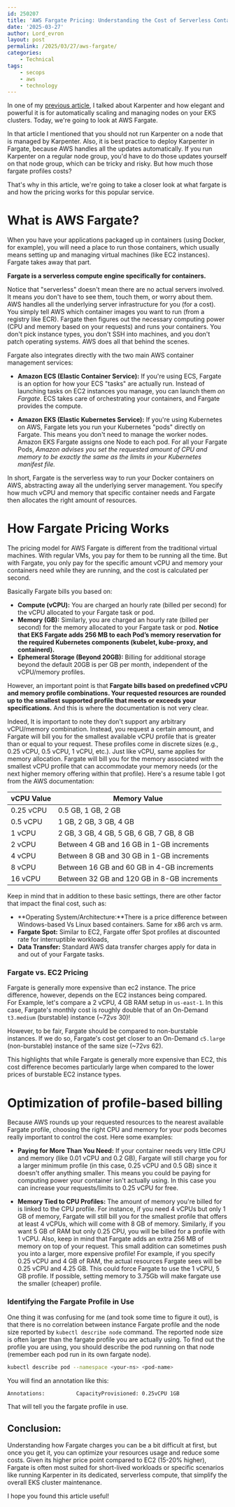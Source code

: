 ```yaml
---
id: 250207
title: 'AWS Fargate Pricing: Understanding the Cost of Serverless Containers'
date: '2025-03-27'
author: Lord_evron
layout: post
permalink: /2025/03/27/aws-fargate/
categories:
    - Technical
tags:
    - secops
    - aws
    - technology
---
```


In one of my [previous article](/2025/02/26/karpenter-on-aws/), I talked about Karpenter and how elegant and powerful it is for automatically scaling and managing nodes on your EKS clusters. Today, we're going to look at AWS Fargate.

In that article I mentioned that you should not run Karpenter on a node that is managed by Karpenter. Also, it is best practice to deploy Karpenter in Fargate, because AWS handles all the updates automatically. If you run Karpenter on a regular node group, you'd have to do those updates yourself on that node group, which can be tricky and risky. But how much those fargate profiles costs? 

That's why in this article, we're going to take a closer look at what fargate is and how the pricing works for this popular service.

# What is AWS Fargate?

When you have your applications packaged up in containers (using Docker, for example), you will need a place to run those containers, which usually means setting up and managing virtual machines (like EC2 instances). Fargate takes away that part.

**Fargate is a serverless compute engine specifically for containers.**

Notice that "serverless" doesn't mean there are no actual servers involved. It means *you* don't have to see them, touch them, or worry about them. AWS handles all the underlying server infrastructure for you (for a  cost).
You simply tell AWS which container images you want to run (from a registry like ECR). Fargate then figures out the necessary computing power (CPU and memory based on your requests) and runs your containers. You don't pick instance types, you don't SSH into machines, and you don't patch operating systems. AWS does all that behind the scenes.


Fargate also integrates directly with the two main AWS container management services:
  - **Amazon ECS (Elastic Container Service):** If you're using ECS, Fargate is an option for how your ECS "tasks" are actually run. Instead of launching tasks on EC2 instances you manage, you can launch them *on Fargate*. ECS takes care of orchestrating your containers, and Fargate provides the compute.


  - **Amazon EKS (Elastic Kubernetes Service):** If you're using Kubernetes on AWS, Fargate lets you run your Kubernetes "pods" directly on Fargate. This means you don't need to manage the worker nodes. Amazon EKS Fargate assigns one Node to each pod. For all your Fargate Pods, *Amazon advises you set the requested amount of CPU and memory to be exactly the same as the limits in your Kubernetes manifest file.*


In short, Fargate is the serverless way to run your Docker containers on AWS, abstracting away all the underlying server management. You specify how much vCPU and memory that specific container needs and Fargate then allocates the right amount of resources.


# How Fargate Pricing Works

The pricing model for AWS Fargate is different from the traditional virtual machines. With regular VMs, you pay for them to be running all the time. But with Fargate, you only pay for the specific amount vCPU and memory your containers need while they are running, and the cost is calculated per second. 

Basically Fargate bills you based on:

* **Compute (vCPU):** You are charged an hourly rate (billed per second) for the vCPU allocated to your Fargate task or pod.
* **Memory (GB):** Similarly, you are charged an hourly rate (billed per second) for the memory allocated to your Fargate task or pod. **Notice that EKS Fargate adds 256 MB to each Pod’s memory reservation for the required Kubernetes components (kubelet, kube-proxy, and containerd).**
* **Ephemeral Storage (Beyond 20GB):** Billing for additional storage beyond the default 20GB is per GB per month, independent of the vCPU/memory profiles.

 However, an important point is that **Fargate bills based on predefined vCPU and memory profile combinations. Your requested resources are rounded up to the smallest supported profile that meets or exceeds your specifications.** And this is where the documentation is not very clear.


 Indeed, It is important to note they don't support any arbitrary vCPU/memory combination. Instead, you request a certain amount, and Fargate will bill you for the smallest available vCPU profile that is greater than or equal to your request.  These profiles come in discrete sizes (e.g., 0.25 vCPU, 0.5 vCPU, 1 vCPU, etc.). Just like vCPU, same applies for memory allocation.  Fargate will bill you for the memory associated with the smallest vCPU profile that can accommodate your memory needs (or the next higher memory offering within that profile). Here's a resume table I got from the AWS documentation:

| vCPU Value | Memory Value                      |
|------------|-----------------------------------|
| 0.25 vCPU  | 0.5 GB, 1 GB, 2 GB                |
| 0.5 vCPU   | 1 GB, 2 GB, 3 GB, 4 GB            |
| 1 vCPU     | 2 GB, 3 GB, 4 GB, 5 GB, 6 GB, 7 GB, 8 GB |
| 2 vCPU     | Between 4 GB and 16 GB in 1-GB increments |
| 4 vCPU     | Between 8 GB and 30 GB in 1-GB increments |
| 8 vCPU     | Between 16 GB and 60 GB in 4-GB increments |
| 16 vCPU    | Between 32 GB and 120 GB in 8-GB increments |
	
Keep in mind that in addition to these basic settings, there are other factor that impact the final cost, such as:

* **Operating System/Architecture:**There is a price difference between Windows-based Vs Linux based containers. Same for x86 arch vs arm.
* **Fargate Spot:** Similar to EC2, Fargate offer Spot profiles at discounted rate for interruptible workloads,
* **Data Transfer:** Standard AWS data transfer charges apply for data in and out of your Fargate tasks.

### Fargate vs. EC2 Pricing

Fargate is generally more expensive than ec2 instance. The price difference, however, depends on the EC2 instances being compared.<br>
For Example, let's compare a 2 vCPU, 4 GB RAM setup in `us-east-1`.  In this case, Fargate's monthly cost is roughly double
that of an On-Demand `t3.medium` (burstable) instance (~$72 vs ~$30)! 

However, to be fair, Fargate should be compared to non-burstable instances. If we do so, Fargate's cost get closer to an On-Demand `c5.large` (non-burstable) instance of the same size (~$72 vs ~$62). 

This highlights that while Fargate is generally more expensive than EC2, this cost difference becomes particularly large when compared to the lower prices of burstable EC2 instance types.


# Optimization of profile-based billing

 Because AWS rounds up your requested resources to the nearest available Fargate profile, choosing the right CPU and memory for your pods becomes really important to control the cost. Here some examples:

* **Paying for More Than You Need:** If your container needs very little CPU and memory (like 0.01 vCPU and 0.2 GB), Fargate will still charge you for a larger minimum profile (in this case, 0.25 vCPU and 0.5 GB) since it doesn't offer anything smaller. This means you could be paying for computing power your container isn't actually using. In this case you can increase your requests/limits to 0.25 vCPU for free. 


* **Memory Tied to CPU Profiles:** The amount of memory you're billed for is linked to the CPU profile. For instance, if you need 4 vCPUs but only 1 GB of memory, Fargate will still bill you for the smallest profile that offers at least 4 vCPUs, which will come with 8 GB of memory. Similarly, if you want 5 GB of RAM but only 0.25 CPU, you will be billed for a profile with 1 vCPU.
Also, keep in mind that Fargate adds an extra 256 MB of memory on top of your request. This small addition can sometimes push you into a larger, more expensive profile! For example, if you specify 0.25 vCPU and 4 GB of RAM, the actual resources Fargate sees will be 0.25 vCPU and 4.25 GB. This could force Fargate to use the 1 vCPU, 5 GB profile. If possible, setting memory to 3.75Gb will make fargate use the smaller (cheaper) profile. 


### Identifying the Fargate Profile in Use
One thing it was confusing for me (and took some time to figure it out), is that there is no correlation between instance Fargate profile and the node size reported by `kubectl describe node` command. The reported node size is often larger than the fargate profile you are actually using. To find out the profile you are using, you should describe the pod running on that node (remember each pod run in its own fargate node). 
```bash
kubectl describe pod --namespace <your-ns> <pod-name>
```
You will find an annotation like this: 

```
Annotations:          CapacityProvisioned: 0.25vCPU 1GB  
```

That will tell you the fargate profile in use.

## Conclusion:

Understanding how Fargate charges you can be a bit difficult at first, but once you get it, you can optimize your resources usage and reduce some costs.
Given its higher price point compared to EC2 (15-20% higher), Fargate is often most suited for short-lived workloads or specific scenarios like running Karpenter in its dedicated, serverless compute, that simplify the overall EKS cluster maintenance.

I hope you found this article useful!



